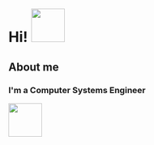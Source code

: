 # Hi! <img src="https://c.tenor.com/4sR1fHWU7FcAAAAC/saludo-mano.gif" width="66">

## About me

### I'm a Computer Systems Engineer
<img src="https://i.pinimg.com/originals/93/4f/9c/934f9c30ac3930e2befa06384e308888.png" width="66">

<!---
teresa-aguinaga/teresa-aguinaga is a ✨ special ✨ repository because its `README.md` (this file) appears on your GitHub profile.
You can click the Preview link to take a look at your changes.
--->
